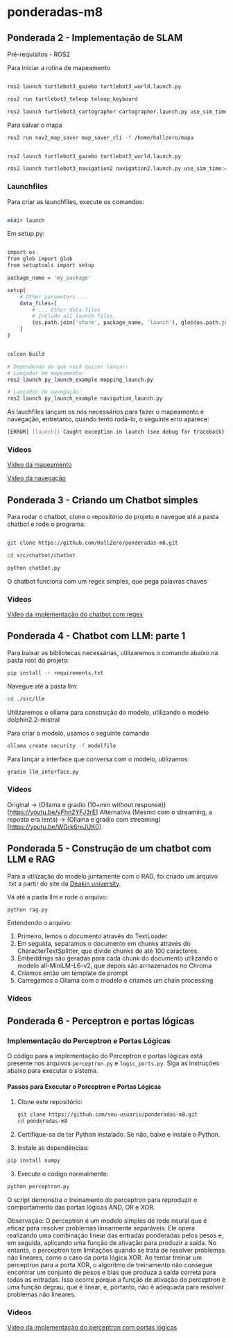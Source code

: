 # ponderadas-m8

## Ponderada 2 - Implementação de SLAM

Pré-requisitos - ROS2

Para iniciar a rotina de mapeamento

```bash

ros2 launch turtlebot3_gazebo turtlebot3_world.launch.py

ros2 run turtlebot3_teleop teleop_keyboard

ros2 launch turtlebot3_cartographer cartographer.launch.py use_sim_time:=True 

```

Para salvar o mapa

```bash
ros2 run nav2_map_saver map_saver_cli -f /home/hallzero/mapa
```

```bash

ros2 launch turtlebot3_gazebo turtlebot3_world.launch.py

ros2 launch turtlebot3_navigation2 navigation2.launch.py use_sim_time:=True map:=/home/hallzero/mapa.yaml

```

### Launchfiles

Para criar as launchfiles, execute os comandos:

```bash

mkdir launch

```

Em setup.py:

```bash

import os
from glob import glob
from setuptools import setup

package_name = 'my_package'

setup(
    # Other parameters ...
    data_files=[
        # ... Other data files
        # Include all launch files.
        (os.path.join('share', package_name, 'launch'), glob(os.path.join('launch', '*launch.[pxy][yma]*')))
    ]
)

```

```bash

colcon build

# Dependendo do que você quiser lançar:
# Lançador de mapeamento:
ros2 launch py_launch_example mapping_launch.py

# Lançador de navegação:
ros2 launch py_launch_example navigation_launch.py

```

As lauchfiles lançam os nós necessários para fazer o mapeamento e navegação, entretanto, quando tento rodá-lo, o seguinte erro aparece:

```bash
[ERROR] [launch]: Caught exception in launch (see debug for traceback): executable 'turtlebot3_world.launch.py' not found on the libexec directory '/home/hallzero/turtlebot3_ws/install/turtlebot3_gazebo/lib/turtlebot3_gazebo' 
```

### Vídeos

[Vídeo da mapeamento](https://youtu.be/WHxhn_I36Fk)

[Vídeo da navegação](https://youtu.be/2Frr23Gh8b8)

## Ponderada 3 - Criando um Chatbot simples

Para rodar o chatbot, clone o repositório do projeto e navegue até a pasta chatbot e rode o programa:

```bash

git clone https://github.com/HallZero/ponderadas-m8.git

cd src/chatbot/chatbot

python chatbot.py
```
O chatbot funciona com um regex simples, que pega palavras chaves

### Vídeos
[Vídeo da implementação do chatbot com regex](https://youtu.be/LfekA_juCEo)


## Ponderada 4 - Chatbot com LLM: parte 1

Para baixar as bibliotecas necessárias, utilizaremos o comando abaixo na pasta root do projeto:

```bash
pip install -r requirements.txt
```

Navegue até a pasta llm:

```bash
cd ./src/llm
```

Utilizaremos o ollama para construção do modelo, utilizando o modelo dolphin2.2-mistral

Para criar o modelo, usamos o seguinte comando

```bash
ollama create security -f modelfile
```

Para lançar a interface que conversa com o modelo, utilizamos:

```bash
gradio llm_interface.py
```

### Vídeos
Original -> (Ollama e gradio (10+min without response))[https://youtu.be/yFhn2YFJ3rE]
Alternativa (Mesmo com o streaming, a reposta era lenta) -> (Ollama e gradio com streaming)[https://youtu.be/WGrk6reJUK0]

## Ponderada 5 - Construção de um chatbot com LLM e RAG
Para a utilização do modelo juntamente com o RAG, foi criado um arquivo .txt a partir do site da [Deakin university](https://www.deakin.edu.au/students/study-support/faculties/sebe/abe/workshop/rules-safety).

Vá até a pasta llm e rode o arquivo:

```bash
python rag.py
```

Entendendo o arquivo:

1. Primeiro, lemos o documento através do TextLoader
2. Em seguida, separamos o documento em chunks através do CharacterTextSplitter, que divide chunks de até 100 caracteres.
3. Embeddings são geradas para cada chunk do documento utilizando o modelo all-MiniLM-L6-v2, que depois são armazenados no Chroma
4. Criamos então um template de prompt
5. Carregamos o Ollama com o modelo e criamos um chain processing

### Vídeos


## Ponderada 6 - Perceptron e portas lógicas

### Implementação do Perceptron e Portas Lógicas

O código para a implementação do Perceptron e portas lógicas está presente nos arquivos `perceptron.py` e `logic_ports.py`. Siga as instruções abaixo para executar o sistema.

#### Passos para Executar o Perceptron e Portas Lógicas

1. Clone este repositório:

   ```bash
   git clone https://github.com/seu-usuario/ponderadas-m8.git
   cd ponderadas-m8

2. Certifique-se de ter Python instalado. Se não, baixe e instale o Python.
3. Instale as dependências:
```bash
pip install numpy
```
3. Execute o código normalmente:
```bash
python perceptron.py
```

O script demonstra o treinamento do perceptron para reproduzir o comportamento das portas lógicas AND, OR e XOR.

Observação: O perceptron é um modelo simples de rede neural que é eficaz para resolver problemas linearmente separáveis. Ele opera realizando uma combinação linear das entradas ponderadas pelos pesos e, em seguida, aplicando uma função de ativação para produzir a saída. No entanto, o perceptron tem limitações quando se trata de resolver problemas não lineares, como o caso da porta lógica XOR. Ao tentar treinar um perceptron para a porta XOR, o algoritmo de treinamento não consegue encontrar um conjunto de pesos e bias que produza a saída correta para todas as entradas. Isso ocorre porque a função de ativação do perceptron é uma função degrau, que é linear, e, portanto, não é adequada para resolver problemas não lineares.

### Vídeos
[Vídeo da implementação do perceptron com portas lógicas](https://youtu.be/NNUY2_luYzU)